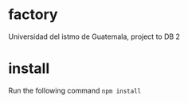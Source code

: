 # factory
Universidad del istmo de Guatemala, project to DB 2

# install
Run the following command `npm install`


